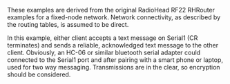 These examples are derived from the original RadioHead RF22 RHRouter examples for a fixed-node network. Network connectivity, as described by the routing tables, is assumed to be direct.

In this example, either client accepts a text message on Serial1 (CR terminates) and sends a reliable, acknowledged text message to the other client. Obviously, an HC-06 or similar bluetooth serial adapter could connected to the Serial1 port and after pairing with a smart phone or laptop, used for two way messaging. Transmissions are in the clear, so encryption should be considered. 
